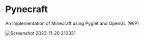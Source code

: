# Pynecraft
An implementation of Minecraft using Pyglet and OpenGL (WIP)

![Screenshot 2023-11-20 210331](https://github.com/tandr3w/Pynecraft/assets/84942946/07f0061c-afc9-46d5-a80e-6c0e8fb66cb1)
